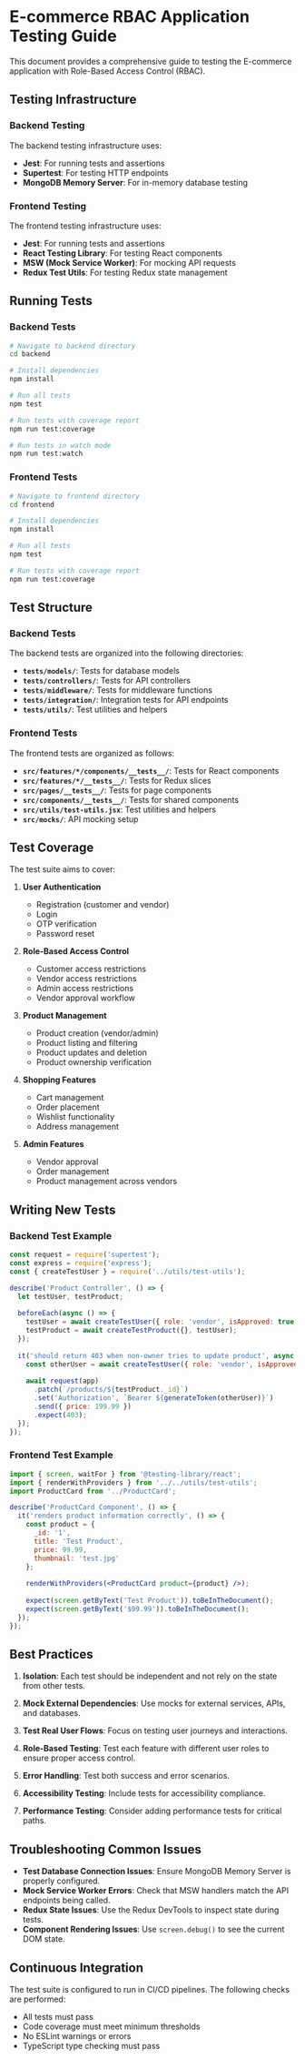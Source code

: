 # E-commerce RBAC Application Testing Guide

This document provides a comprehensive guide to testing the E-commerce application with Role-Based Access Control (RBAC).

## Testing Infrastructure

### Backend Testing

The backend testing infrastructure uses:
- **Jest**: For running tests and assertions
- **Supertest**: For testing HTTP endpoints
- **MongoDB Memory Server**: For in-memory database testing

### Frontend Testing

The frontend testing infrastructure uses:
- **Jest**: For running tests and assertions
- **React Testing Library**: For testing React components
- **MSW (Mock Service Worker)**: For mocking API requests
- **Redux Test Utils**: For testing Redux state management

## Running Tests

### Backend Tests

```bash
# Navigate to backend directory
cd backend

# Install dependencies
npm install

# Run all tests
npm test

# Run tests with coverage report
npm run test:coverage

# Run tests in watch mode
npm run test:watch
```

### Frontend Tests

```bash
# Navigate to frontend directory
cd frontend

# Install dependencies
npm install

# Run all tests
npm test

# Run tests with coverage report
npm run test:coverage
```

## Test Structure

### Backend Tests

The backend tests are organized into the following directories:

- **`tests/models/`**: Tests for database models
- **`tests/controllers/`**: Tests for API controllers
- **`tests/middleware/`**: Tests for middleware functions
- **`tests/integration/`**: Integration tests for API endpoints
- **`tests/utils/`**: Test utilities and helpers

### Frontend Tests

The frontend tests are organized as follows:

- **`src/features/*/components/__tests__/`**: Tests for React components
- **`src/features/*/__tests__/`**: Tests for Redux slices
- **`src/pages/__tests__/`**: Tests for page components
- **`src/components/__tests__/`**: Tests for shared components
- **`src/utils/test-utils.jsx`**: Test utilities and helpers
- **`src/mocks/`**: API mocking setup

## Test Coverage

The test suite aims to cover:

1. **User Authentication**
   - Registration (customer and vendor)
   - Login
   - OTP verification
   - Password reset

2. **Role-Based Access Control**
   - Customer access restrictions
   - Vendor access restrictions
   - Admin access restrictions
   - Vendor approval workflow

3. **Product Management**
   - Product creation (vendor/admin)
   - Product listing and filtering
   - Product updates and deletion
   - Product ownership verification

4. **Shopping Features**
   - Cart management
   - Order placement
   - Wishlist functionality
   - Address management

5. **Admin Features**
   - Vendor approval
   - Order management
   - Product management across vendors

## Writing New Tests

### Backend Test Example

```javascript
const request = require('supertest');
const express = require('express');
const { createTestUser } = require('../utils/test-utils');

describe('Product Controller', () => {
  let testUser, testProduct;
  
  beforeEach(async () => {
    testUser = await createTestUser({ role: 'vendor', isApproved: true });
    testProduct = await createTestProduct({}, testUser);
  });
  
  it('should return 403 when non-owner tries to update product', async () => {
    const otherUser = await createTestUser({ role: 'vendor', isApproved: true });
    
    await request(app)
      .patch(`/products/${testProduct._id}`)
      .set('Authorization', `Bearer ${generateToken(otherUser)}`)
      .send({ price: 199.99 })
      .expect(403);
  });
});
```

### Frontend Test Example

```jsx
import { screen, waitFor } from '@testing-library/react';
import { renderWithProviders } from '../../utils/test-utils';
import ProductCard from '../ProductCard';

describe('ProductCard Component', () => {
  it('renders product information correctly', () => {
    const product = {
      _id: '1',
      title: 'Test Product',
      price: 99.99,
      thumbnail: 'test.jpg'
    };
    
    renderWithProviders(<ProductCard product={product} />);
    
    expect(screen.getByText('Test Product')).toBeInTheDocument();
    expect(screen.getByText('$99.99')).toBeInTheDocument();
  });
});
```

## Best Practices

1. **Isolation**: Each test should be independent and not rely on the state from other tests.

2. **Mock External Dependencies**: Use mocks for external services, APIs, and databases.

3. **Test Real User Flows**: Focus on testing user journeys and interactions.

4. **Role-Based Testing**: Test each feature with different user roles to ensure proper access control.

5. **Error Handling**: Test both success and error scenarios.

6. **Accessibility Testing**: Include tests for accessibility compliance.

7. **Performance Testing**: Consider adding performance tests for critical paths.

## Troubleshooting Common Issues

- **Test Database Connection Issues**: Ensure MongoDB Memory Server is properly configured.
- **Mock Service Worker Errors**: Check that MSW handlers match the API endpoints being called.
- **Redux State Issues**: Use the Redux DevTools to inspect state during tests.
- **Component Rendering Issues**: Use `screen.debug()` to see the current DOM state.

## Continuous Integration

The test suite is configured to run in CI/CD pipelines. The following checks are performed:

- All tests must pass
- Code coverage must meet minimum thresholds
- No ESLint warnings or errors
- TypeScript type checking must pass
